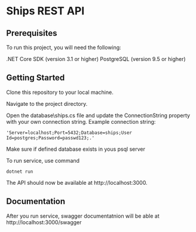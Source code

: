 # Ships REST API

## Prerequisites
To run this project, you will need the following:

.NET Core SDK (version 3.1 or higher)
PostgreSQL (version 9.5 or higher)
## Getting Started
Clone this repository to your local machine.

Navigate to the project directory.

Open the database\ships.cs file and update the ConnectionString property with your own connection string. Example connection string: 
```
'Server=localhost;Port=5432;Database=ships;User Id=postgres;Password=passwd123;.'
````

Make sure if defined database exists in yous psql server

To run service, use command 
```
dotnet run
```

The API should now be available at http://localhost:3000.

## Documentation

After you run service, swagger documentatnion will be able at http://localhost:3000/swagger

